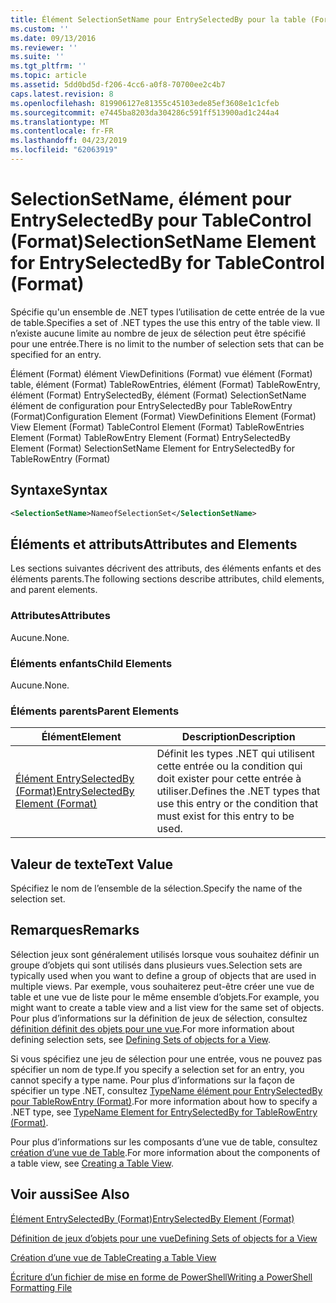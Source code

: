 ```yaml
---
title: Élément SelectionSetName pour EntrySelectedBy pour la table (Format) | Microsoft Docs
ms.custom: ''
ms.date: 09/13/2016
ms.reviewer: ''
ms.suite: ''
ms.tgt_pltfrm: ''
ms.topic: article
ms.assetid: 5dd0bd5d-f206-4cc6-a0f8-70700ee2c4b7
caps.latest.revision: 8
ms.openlocfilehash: 819906127e81355c45103ede85ef3608e1c1cfeb
ms.sourcegitcommit: e7445ba8203da304286c591ff513900ad1c244a4
ms.translationtype: MT
ms.contentlocale: fr-FR
ms.lasthandoff: 04/23/2019
ms.locfileid: "62063919"
---
```

# <a name="selectionsetname-element-for-entryselectedby-for-tablecontrol-format"></a><span data-ttu-id="38f94-102">SelectionSetName, élément pour EntrySelectedBy pour TableControl (Format)</span><span class="sxs-lookup"><span data-stu-id="38f94-102">SelectionSetName Element for EntrySelectedBy for TableControl (Format)</span></span>

<span data-ttu-id="38f94-103">Spécifie qu'un ensemble de .NET types l’utilisation de cette entrée de la vue de table.</span><span class="sxs-lookup"><span data-stu-id="38f94-103">Specifies a set of .NET types the use this entry of the table view.</span></span> <span data-ttu-id="38f94-104">Il n’existe aucune limite au nombre de jeux de sélection peut être spécifié pour une entrée.</span><span class="sxs-lookup"><span data-stu-id="38f94-104">There is no limit to the number of selection sets that can be specified for an entry.</span></span>

<span data-ttu-id="38f94-105">Élément (Format) élément ViewDefinitions (Format) vue élément (Format) table, élément (Format) TableRowEntries, élément (Format) TableRowEntry, élément (Format) EntrySelectedBy, élément (Format) SelectionSetName élément de configuration pour EntrySelectedBy pour TableRowEntry (Format)</span><span class="sxs-lookup"><span data-stu-id="38f94-105">Configuration Element (Format) ViewDefinitions Element (Format) View Element (Format) TableControl Element (Format) TableRowEntries Element (Format) TableRowEntry Element (Format) EntrySelectedBy Element (Format) SelectionSetName Element for EntrySelectedBy for TableRowEntry (Format)</span></span>

## <a name="syntax"></a><span data-ttu-id="38f94-106">Syntaxe</span><span class="sxs-lookup"><span data-stu-id="38f94-106">Syntax</span></span>

```xml
<SelectionSetName>NameofSelectionSet</SelectionSetName>
```

## <a name="attributes-and-elements"></a><span data-ttu-id="38f94-107">Éléments et attributs</span><span class="sxs-lookup"><span data-stu-id="38f94-107">Attributes and Elements</span></span>

<span data-ttu-id="38f94-108">Les sections suivantes décrivent des attributs, des éléments enfants et des éléments parents.</span><span class="sxs-lookup"><span data-stu-id="38f94-108">The following sections describe attributes, child elements, and parent elements.</span></span>

### <a name="attributes"></a><span data-ttu-id="38f94-109">Attributes</span><span class="sxs-lookup"><span data-stu-id="38f94-109">Attributes</span></span>

<span data-ttu-id="38f94-110">Aucune.</span><span class="sxs-lookup"><span data-stu-id="38f94-110">None.</span></span>

### <a name="child-elements"></a><span data-ttu-id="38f94-111">Éléments enfants</span><span class="sxs-lookup"><span data-stu-id="38f94-111">Child Elements</span></span>

<span data-ttu-id="38f94-112">Aucune.</span><span class="sxs-lookup"><span data-stu-id="38f94-112">None.</span></span>

### <a name="parent-elements"></a><span data-ttu-id="38f94-113">Éléments parents</span><span class="sxs-lookup"><span data-stu-id="38f94-113">Parent Elements</span></span>

|<span data-ttu-id="38f94-114">Élément</span><span class="sxs-lookup"><span data-stu-id="38f94-114">Element</span></span>|<span data-ttu-id="38f94-115">Description</span><span class="sxs-lookup"><span data-stu-id="38f94-115">Description</span></span>|
|-------------|-----------------|
|[<span data-ttu-id="38f94-116">Élément EntrySelectedBy (Format)</span><span class="sxs-lookup"><span data-stu-id="38f94-116">EntrySelectedBy Element (Format)</span></span>](./entryselectedby-element-for-tablerowentry-for-tablecontrol-format.md)|<span data-ttu-id="38f94-117">Définit les types .NET qui utilisent cette entrée ou la condition qui doit exister pour cette entrée à utiliser.</span><span class="sxs-lookup"><span data-stu-id="38f94-117">Defines the .NET types that use this entry or the condition that must exist for this entry to be used.</span></span>|

## <a name="text-value"></a><span data-ttu-id="38f94-118">Valeur de texte</span><span class="sxs-lookup"><span data-stu-id="38f94-118">Text Value</span></span>

<span data-ttu-id="38f94-119">Spécifiez le nom de l’ensemble de la sélection.</span><span class="sxs-lookup"><span data-stu-id="38f94-119">Specify the name of the selection set.</span></span>

## <a name="remarks"></a><span data-ttu-id="38f94-120">Remarques</span><span class="sxs-lookup"><span data-stu-id="38f94-120">Remarks</span></span>

<span data-ttu-id="38f94-121">Sélection jeux sont généralement utilisés lorsque vous souhaitez définir un groupe d’objets qui sont utilisés dans plusieurs vues.</span><span class="sxs-lookup"><span data-stu-id="38f94-121">Selection sets are typically used when you want to define a group of objects that are used in multiple views.</span></span> <span data-ttu-id="38f94-122">Par exemple, vous souhaiterez peut-être créer une vue de table et une vue de liste pour le même ensemble d’objets.</span><span class="sxs-lookup"><span data-stu-id="38f94-122">For example, you might want to create a table view and a list view for the same set of objects.</span></span> <span data-ttu-id="38f94-123">Pour plus d’informations sur la définition de jeux de sélection, consultez [définition définit des objets pour une vue](./defining-selection-sets.md).</span><span class="sxs-lookup"><span data-stu-id="38f94-123">For more information about defining selection sets, see [Defining Sets of objects for a View](./defining-selection-sets.md).</span></span>

<span data-ttu-id="38f94-124">Si vous spécifiez une jeu de sélection pour une entrée, vous ne pouvez pas spécifier un nom de type.</span><span class="sxs-lookup"><span data-stu-id="38f94-124">If you specify a selection set for an entry, you cannot specify a type name.</span></span> <span data-ttu-id="38f94-125">Pour plus d’informations sur la façon de spécifier un type .NET, consultez [TypeName élément pour EntrySelectedBy pour TableRowEntry (Format)](./typename-element-for-entryselectedby-for-tablecontrol-format.md).</span><span class="sxs-lookup"><span data-stu-id="38f94-125">For more information about how to specify a .NET type, see [TypeName Element for EntrySelectedBy for TableRowEntry (Format)](./typename-element-for-entryselectedby-for-tablecontrol-format.md).</span></span>

<span data-ttu-id="38f94-126">Pour plus d’informations sur les composants d’une vue de table, consultez [création d’une vue de Table](./creating-a-table-view.md).</span><span class="sxs-lookup"><span data-stu-id="38f94-126">For more information about the components of a table view, see [Creating a Table View](./creating-a-table-view.md).</span></span>

## <a name="see-also"></a><span data-ttu-id="38f94-127">Voir aussi</span><span class="sxs-lookup"><span data-stu-id="38f94-127">See Also</span></span>

[<span data-ttu-id="38f94-128">Élément EntrySelectedBy (Format)</span><span class="sxs-lookup"><span data-stu-id="38f94-128">EntrySelectedBy Element (Format)</span></span>](./entryselectedby-element-for-tablerowentry-for-tablecontrol-format.md)

[<span data-ttu-id="38f94-129">Définition de jeux d’objets pour une vue</span><span class="sxs-lookup"><span data-stu-id="38f94-129">Defining Sets of objects for a View</span></span>](./defining-selection-sets.md)

[<span data-ttu-id="38f94-130">Création d’une vue de Table</span><span class="sxs-lookup"><span data-stu-id="38f94-130">Creating a Table View</span></span>](./creating-a-table-view.md)

[<span data-ttu-id="38f94-131">Écriture d’un fichier de mise en forme de PowerShell</span><span class="sxs-lookup"><span data-stu-id="38f94-131">Writing a PowerShell Formatting File</span></span>](./writing-a-powershell-formatting-file.md)
